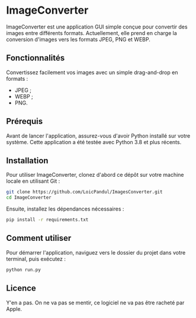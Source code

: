 # ImageConverter

ImageConverter est une application GUI simple conçue pour convertir des images entre différents formats. Actuellement, elle prend en charge la conversion d'images vers les formats JPEG, PNG et WEBP.

## Fonctionnalités

Convertissez facilement vos images avec un simple drag-and-drop en formats :
- JPEG ;
- WEBP ;
- PNG.

## Prérequis

Avant de lancer l'application, assurez-vous d'avoir Python installé sur votre système. Cette application a été testée avec Python 3.8 et plus récents.

## Installation

Pour utiliser ImageConverter, clonez d'abord ce dépôt sur votre machine locale en utilisant Git :

```bash
git clone https://github.com/LoicPandul/ImagesConverter.git
cd ImageConverter
```

Ensuite, installez les dépendances nécessaires :

```bash
pip install -r requirements.txt
```

## Comment utiliser

Pour démarrer l'application, naviguez vers le dossier du projet dans votre terminal, puis exécutez :

```bash
python run.py
```

## Licence

Y'en a pas. On ne va pas se mentir, ce logiciel ne va pas être racheté par Apple.